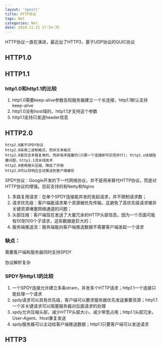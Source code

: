 ```yaml
---
layout: '[post]'
title: HTTP协议
tags: Net
categories: Net
date: 2018-11-21 17:54:35
---
```


HTTP协议一直在演进，最近出了HTTP3，基于UDP协议的QUIC协议

<!-- more -->

## HTTP1.0 ##


## HTTP1.1 ##

### http1.0和http1.1的比较 ###

1. http1.0需要keep-alive参数告知服务器建立一个长连接，http1.1默认支持keep-alive
2. http1.0没有host域的，http1.1才支持这个参数
3. http1.1支持只发送header信息


## HTTP2.0 ##

	http2.0基于SPDY协议
	http2.0采用二进制格式，而非文本格式
	http2.0是完全多路复用的，而非有序阻塞的(只需一个连接即可实现并行); http1.x线端阻塞问题，http1.1流水线技术
	http2.0使用报头压缩，降低了开销
	http2.0可以将响应主动推送到客户端缓存
	
SPDY协议：Google开发的下一代网络协议，并不是用来替代HTTP协议，而是对HTTP协议的增强。目前支持的有Netty和Nginx

1. 多路复用请求：在单个SPDY连接能并发的发起请求，并不限制请求数；
2. 请求优先级：客户端能请求某个资源被优先传输。这避免了高优先级请求被非关键资源堵塞网络通道的问题；
3. 头部压缩：客户端现在发送了大量冗余的HTTP头部信息。因为一个页面可能有50到100个子请求，这些数据是巨大的；
4. 服务端推送流：服务端能向客户端推送数据不需要客户端发起一个请求

### 缺点： ###

需要客户端和服务器同时支持SPDY

协议解析复杂

### SPDY与http1.1的比较 ###

1. 一个SPDY连接允许建立多条stram，并发多个HTTP请求；http1.1一个连接只能处理一个请求
2. spdy请求可以具有优先级，客户端可以要求服务器优先发送重要资源；http1.1一个非关键请求可以阻塞服务器对后面请求的处理
3. spdy允许压缩头部，减少HTTP头部大小，减少带宽占用；http1.1头部冗余，User-Agent、Host重复发送
4. spdy服务器可以主动给客户端推送数据；http1.1只要客户端可以发送请求


## HTTP3 ##
